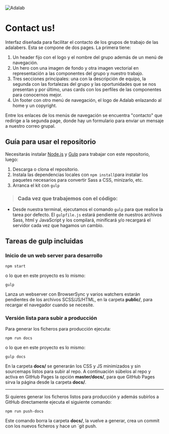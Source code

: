 ![Adalab](_src/assets/images/image-hero3.png)
# Contact us!
Interfaz diseñada para facilitar el contacto de los grupos de trabajo de las adalabers.
Esta se compone de dos pages. La primera tiene:
1. Un header fijo con el logo y el nombre del grupo además de un menú de navegación.
2. Un hero con una imagen de fondo y otra imagen vectorial en representación a las componentes del grupo y nuestro trabajo.
3. Tres secciones principales: una con la descripción de equipo, la segunda con las fortalezas del grupo y las oportunidades que se nos presentan y por último, unas cards con los perfiles de las componentes para conocernos mejor.
4. Un footer con otro menú de navegación, el logo de Adalab enlazando al home y un copyright.

Entre los enlaces de los menús de navegación se encuentra "contacto" que redirige a la segunda page, donde hay un formulario para enviar un mensaje a nuestro correo grupal.

## Guía para usar el repositorio
Necesitarás instalar [Node.js](https://nodejs.org/) y [Gulp](https://gulpjs.com) para trabajar con este repositorio, luego:
1. Descarga o clona el repositorio.
2. Instala las dependencias locales con `npm install`para instalar los paquetes necesarios para convertir Sass a CSS, minizarlo, etc.
3. Arranca el kit con `gulp`

> ### Cada vez que trabajemos con el código:
- Desde nuestra terminal, ejecutamos el comando `gulp` para que realice la tarea por defecto. El `gulpfile.js` estará pendiente de nuestros archivos Sass, html y JavaScript y los compilará, minificará y/o recargará el servidor cada vez que hagamos un cambio.

## Tareas de gulp incluidas
### Inicio de un web server para desarrollo
```
npm start
```
o lo que en este proyecto es lo mismo:

```
gulp
```
Lanza un webserver con BrowserSync y varios watchers estarán pendientes de los archivos SCSS/JS/HTML, en la carpeta **public/**, para recargar el navegador cuando se necesite.

### Versión lista para subir a producción
Para generar los ficheros para producción ejecuta:

```
npm run docs
```
o lo que en este proyecto es lo mismo:
```
gulp docs
```
En la carpeta **docs/** se generarán los CSS y JS minimizados y sin sourcemaps listos para subir al repo. A continuación súbelos al repo y activa en GitHub Pages la opción **master/docs/**, para que GitHub Pages sirva la página desde la carpeta **docs/**.

---

Si quieres generar los ficheros listos para producción y además subirlos a GitHub directamente ejecuta el siguiente comando:
```
npm run push-docs
```
Este comando borra la carpeta **docs/**, la vuelve a generar, crea un commit con los nuevos ficheros y hace un `git push.
